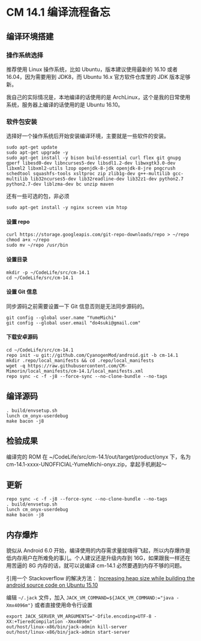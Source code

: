 # CM 14.1 编译流程备忘

## 编译环境搭建

### 操作系统选择
推荐使用 Linux 操作系统，比如 Ubuntu，版本建议使用最新的 16.10 或者 16.04，因为需要用到 JDK8，而 Ubuntu 16.x 官方软件仓库里的 JDK 版本足够新。

我自己的实际情况是，本地编译的话使用的是 ArchLinux，这个是我的日常使用系统，服务器上编译的话使用的是 Ubuntu 16.10。

### 软件包安装
选择好一个操作系统后开始安装编译环境，主要就是一些软件的安装。

```
sudo apt-get update
sudo apt-get upgrade -y
sudo apt-get install -y bison build-essential curl flex git gnupg gperf libesd0-dev libncurses5-dev libsdl1.2-dev libwxgtk3.0-dev libxml2 libxml2-utils lzop openjdk-8-jdk openjdk-8-jre pngcrush schedtool squashfs-tools xsltproc zip zlib1g-dev g++-multilib gcc-multilib lib32ncurses5-dev lib32readline-dev lib32z1-dev python2.7 python2.7-dev liblzma-dev bc unzip maven
```

还有一些可选的包，非必须
```
sudo apt-get install -y nginx screen vim htop
```

#### 设置 repo
```
curl https://storage.googleapis.com/git-repo-downloads/repo > ~/repo
chmod a+x ~/repo
sudo mv ~/repo /usr/bin
```

#### 设置目录
```
mkdir -p ~/CodeLife/src/cm-14.1
cd ~/CodeLife/src/cm-14.1
```

#### 设置 Git 信息
同步源码之前需要设置一下 Git 信息否则是无法同步源码的。
```
git config --global user.name "YumeMichi"
git config --global user.email "do4suki@gmail.com"
```

#### 下载安卓源码
```
cd ~/CodeLife/src/cm-14.1
repo init -u git://github.com/CyanogenMod/android.git -b cm-14.1
mkdir .repo/local_manifests && cd .repo/local_manifests
wget -q https://raw.githubusercontent.com/CM-Mimorin/local_manifests/cm-14.1/local_manifests.xml
repo sync -c -f -j8 --force-sync --no-clone-bundle --no-tags
```

## 编译源码
```
. build/envsetup.sh
lunch cm_onyx-userdebug
make bacon -j8
```

## 检验成果
编译完的 ROM 在 ~/CodeLife/src/cm-14.1/out/target/product/onyx 下，名为 cm-14.1-xxxx-UNOFFICIAL-YumeMichi-onyx.zip，拿起手机刷起～

## 更新
```
repo sync -c -f -j8 --force-sync --no-clone-bundle --no-tags
. build/envsetup.sh
lunch cm_onyx-userdebug
make bacon -j8
```

## 内存爆炸
貌似从 Android 6.0 开始，编译使用的内存需求量就嗨得飞起，所以内存爆炸是低内存用户在所难免的事儿。个人建议还是升级内存到 16G，如果跟我一样还在用苦逼的 8G 内存的话，就可以说编译 cm-14.1 必然要遇到内存不够的问题。

引用一个 Stackoverflow 的解决方法：
[Increasing heap size while building the android source code on Ubuntu 15.10](http://stackoverflow.com/questions/34940793/increasing-heap-size-while-building-the-android-source-code-on-ubuntu-15-10)

编辑 `~/.jack` 文件，加入 `JACK_VM_COMMAND=${JACK_VM_COMMAND:="java -Xmx4096m"}`
或者直接使用命令行设置
```
export JACK_SERVER_VM_ARGUMENTS="-Dfile.encoding=UTF-8 -XX:+TieredCompilation -Xmx4096m"
out/host/linux-x86/bin/jack-admin kill-server
out/host/linux-x86/bin/jack-admin start-server
```
